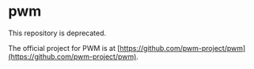 # pwm
This repository is deprecated.

The official project for PWM is at [https://github.com/pwm-project/pwm](https://github.com/pwm-project/pwm).
